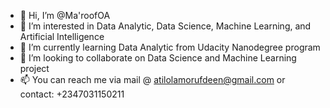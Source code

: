 - 👋 Hi, I’m @Ma'roofOA
- 👀 I’m interested in Data Analytic, Data Science, Machine Learning, and Artificial Intelligence
- 🌱 I’m currently learning Data Analytic from Udacity Nanodegree program
- 💞️ I’m looking to collaborate on Data Science and Machine Learning project
- 📫 You can reach me via mail @ atilolamorufdeen@gmail.com or contact: +2347031150211

<!---
AtilolaMaroof/AtilolaMaroof is a ✨ special ✨ repository because its `README.md` (this file) appears on your GitHub profile.
You can click the Preview link to take a look at your changes.
--->
